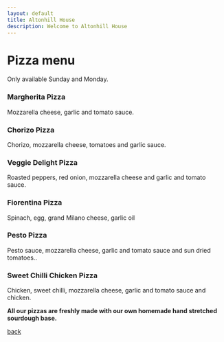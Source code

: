 ```yaml
---
layout: default
title: Altonhill House 
description: Welcome to Altonhill House
---
```


# Pizza menu 
Only available Sunday and Monday.

### Margherita Pizza
Mozzarella cheese, garlic and tomato sauce. 

### Chorizo Pizza
Chorizo, mozzarella cheese, tomatoes and garlic sauce.

### Veggie Delight Pizza
Roasted peppers, red onion, mozzarella cheese and garlic and tomato sauce.

### Fiorentina Pizza
Spinach, egg, grand Milano cheese, garlic oil

### Pesto Pizza
Pesto sauce, mozzarella cheese, garlic and tomato sauce and sun dried tomatoes..

### Sweet Chilli Chicken Pizza
Chicken, sweet chilli, mozzarella cheese, garlic and tomato sauce and chicken.

**All our pizzas are freshly made with our own homemade hand stretched sourdough base.**


[back](./)
